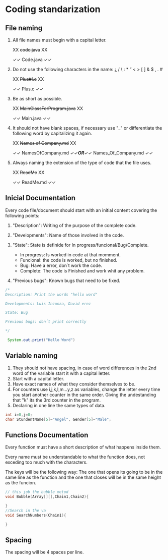 # Coding standarization

<a name="Item1"></a>

## File naming

1. All file names must begin with a capital letter.

    XX ~~code.java~~ XX

    ✓✓  Code.java  ✓✓
    
2. Do not use the following characters in the name:  ¿ / \ : * ” < > [ ] & $ , . #

    XX ~~Plus#!.c~~ XX

    ✓✓ Plus.c ✓✓
    
3. Be as short as possible.
    
    XX ~~MainClassForProgram.java~~ XX

    ✓✓  Main.java  ✓✓
    
4. It should not have blank spaces, if necessary use "_" or differentiate the following word by capitalizing it again.

     XX ~~Names of Company.md~~ XX  
    
     ✓✓  NamesOfCompany.md  ✓✓___OR___✓✓  Names_Of_Company.md  ✓✓
    
5. Always naming the extension of the type of code that the file uses.

    XX ~~ReadMe~~ XX

    ✓✓  ReadMe.md  ✓✓

<a name="Item2"></a>

## Inicial Documentation

Every code file/document should start with an initial content covering the following points:

1. "Description": Writing of the purpose of the complete code.

2. "Developments": Name of those involved in the code.

3. "State": State is definide for In progress/funcional/Bug/Complete.
    * In progress: Is worked in code at that momment.
    * Funcional: the code is worked, but no finished.
    * Bug: Have a error, don´t work the code.
    * Complete: The code is Finished and work whit any problem.

4. "Previous bugs": Known bugs that need to be fixed.
```java
/*
Description: Print the words "hello word"

Developments: Luis Inzunza, David erez

State: Bug

Previous bugs: don´t print correctly

*/

 System.out.print("Hello Word")
```

<a name="Item3"></a>

## Variable naming

1. They should not have spacing, in case of word differences in the 2nd word of the variable start it with a capital letter.
2. Start with a capital letter.
3. Have exact names of what they consider themselves to be.
4. For counters use i,j,k,l,m...y,z as variables, change the letter every time you start another counter in the same order. Giving the undestanding that "k" its the 3rd counter in the program.
5. Declaring in one line the same types of data. 
```c
int i=0,j=0;
char StundentName[5]="Angel", Gender[5]="Male";

```

<a name="Item4"></a>

## Functions Documentation

Every function must have a short description of what happens inside them.

Every name must be understandable to what the function does, not exceding too much with the characters.

The keys will be the following way: The one that opens its going to be in the same line as the function and the one that closes will be in the same height as the funcion. 

```c
// this job the bubble metod
void Bubble(Array[][],Chain1,Chain2){

}
//Search in the va
void SearchNumbers(Chain1){

}

```
<a name="Item5"></a>

## Spacing
The spacing will be 4 spaces per line.